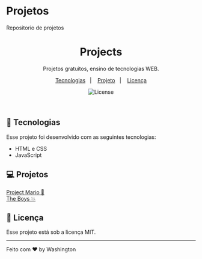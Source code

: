 # Projetos
 Repositorio de projetos

<h1 align="center"> Projects </h1>

<p align="center">
Projetos gratuitos, ensino de tecnologias WEB.
</p>

<p align="center">
  <a href="#-tecnologias">Tecnologias</a>&nbsp;&nbsp;&nbsp;|&nbsp;&nbsp;&nbsp;
  <a href="#-projeto">Projeto</a>&nbsp;&nbsp;&nbsp;|&nbsp;&nbsp;&nbsp;
  <a href="#memo-licença">Licença</a>
</p>

<p align="center">
  <img alt="License" src="https://img.shields.io/static/v1?label=license&message=MIT&color=49AA26&labelColor=000000">

</p>

<br>


## 🚀 Tecnologias

Esse projeto foi desenvolvido com as seguintes tecnologias:

- HTML e CSS
- JavaScript

## 💻 Projetos

<a href="https://soulwash.github.io/Projetos/ProjetoMario/">Project Mario 🧰</a><br>
<a href="https://soulwash.github.io/Projetos/TheBoys/">The Boys 💥</a>


## :memo: Licença

Esse projeto está sob a licença MIT.

---

Feito com ♥ by Washington